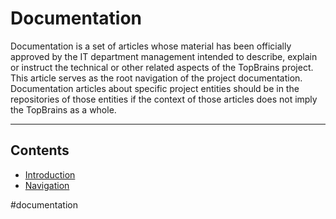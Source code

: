 # Documentation
Documentation is a set of articles whose material has been officially approved by the IT department management intended to describe, explain or instruct the technical or other related aspects of the TopBrains project. This article serves as the root navigation of the project documentation. Documentation articles about specific project entities should be in the repositories of those entities if the context of those articles does not imply the TopBrains as a whole.

---

## Contents
- [Introduction](#documentation)
- [Navigation](#navigation)

#documentation